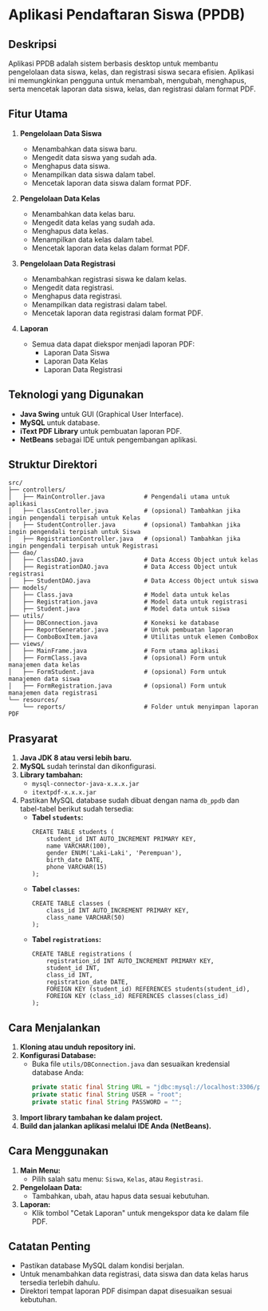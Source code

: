 
# Aplikasi Pendaftaran Siswa (PPDB)

## Deskripsi
Aplikasi PPDB adalah sistem berbasis desktop untuk membantu pengelolaan data siswa, kelas, dan registrasi siswa secara efisien. Aplikasi ini memungkinkan pengguna untuk menambah, mengubah, menghapus, serta mencetak laporan data siswa, kelas, dan registrasi dalam format PDF.

## Fitur Utama
1. **Pengelolaan Data Siswa**  
   - Menambahkan data siswa baru.
   - Mengedit data siswa yang sudah ada.
   - Menghapus data siswa.
   - Menampilkan data siswa dalam tabel.
   - Mencetak laporan data siswa dalam format PDF.

2. **Pengelolaan Data Kelas**  
   - Menambahkan data kelas baru.
   - Mengedit data kelas yang sudah ada.
   - Menghapus data kelas.
   - Menampilkan data kelas dalam tabel.
   - Mencetak laporan data kelas dalam format PDF.

3. **Pengelolaan Data Registrasi**  
   - Menambahkan registrasi siswa ke dalam kelas.
   - Mengedit data registrasi.
   - Menghapus data registrasi.
   - Menampilkan data registrasi dalam tabel.
   - Mencetak laporan data registrasi dalam format PDF.

4. **Laporan**  
   - Semua data dapat diekspor menjadi laporan PDF:
     - Laporan Data Siswa
     - Laporan Data Kelas
     - Laporan Data Registrasi

## Teknologi yang Digunakan
- **Java Swing** untuk GUI (Graphical User Interface).
- **MySQL** untuk database.
- **iText PDF Library** untuk pembuatan laporan PDF.
- **NetBeans** sebagai IDE untuk pengembangan aplikasi.

## Struktur Direktori
```
src/
├── controllers/
│   ├── MainController.java           # Pengendali utama untuk aplikasi
│   ├── ClassController.java          # (opsional) Tambahkan jika ingin pengendali terpisah untuk Kelas
│   ├── StudentController.java        # (opsional) Tambahkan jika ingin pengendali terpisah untuk Siswa
│   ├── RegistrationController.java   # (opsional) Tambahkan jika ingin pengendali terpisah untuk Registrasi
├── dao/
│   ├── ClassDAO.java                 # Data Access Object untuk kelas
│   ├── RegistrationDAO.java          # Data Access Object untuk registrasi
│   ├── StudentDAO.java               # Data Access Object untuk siswa
├── models/
│   ├── Class.java                    # Model data untuk kelas
│   ├── Registration.java             # Model data untuk registrasi
│   ├── Student.java                  # Model data untuk siswa
├── utils/
│   ├── DBConnection.java             # Koneksi ke database
│   ├── ReportGenerator.java          # Untuk pembuatan laporan
│   ├── ComboBoxItem.java             # Utilitas untuk elemen ComboBox
├── views/
│   ├── MainFrame.java                # Form utama aplikasi
│   ├── FormClass.java                # (opsional) Form untuk manajemen data kelas
│   ├── FormStudent.java              # (opsional) Form untuk manajemen data siswa
│   ├── FormRegistration.java         # (opsional) Form untuk manajemen data registrasi
└── resources/
    └── reports/                      # Folder untuk menyimpan laporan PDF

```


## Prasyarat
1. **Java JDK 8 atau versi lebih baru.**
2. **MySQL** sudah terinstal dan dikonfigurasi.
3. **Library tambahan:**
   - `mysql-connector-java-x.x.x.jar`
   - `itextpdf-x.x.x.jar`
4. Pastikan MySQL database sudah dibuat dengan nama `db_ppdb` dan tabel-tabel berikut sudah tersedia:
   - **Tabel `students`:**
     ```
     CREATE TABLE students (
         student_id INT AUTO_INCREMENT PRIMARY KEY,
         name VARCHAR(100),
         gender ENUM('Laki-Laki', 'Perempuan'),
         birth_date DATE,
         phone VARCHAR(15)
     );
     ```
   - **Tabel `classes`:**
     ```
     CREATE TABLE classes (
         class_id INT AUTO_INCREMENT PRIMARY KEY,
         class_name VARCHAR(50)
     );
     ```
   - **Tabel `registrations`:**
     ```
     CREATE TABLE registrations (
         registration_id INT AUTO_INCREMENT PRIMARY KEY,
         student_id INT,
         class_id INT,
         registration_date DATE,
         FOREIGN KEY (student_id) REFERENCES students(student_id),
         FOREIGN KEY (class_id) REFERENCES classes(class_id)
     );
     ```

## Cara Menjalankan
1. **Kloning atau unduh repository ini.**
2. **Konfigurasi Database:**
   - Buka file `utils/DBConnection.java` dan sesuaikan kredensial database Anda:
     ```java
     private static final String URL = "jdbc:mysql://localhost:3306/ppdb";
     private static final String USER = "root";
     private static final String PASSWORD = "";
     ```
3. **Import library tambahan ke dalam project.**
4. **Build dan jalankan aplikasi melalui IDE Anda (NetBeans).**

## Cara Menggunakan
1. **Main Menu:**
   - Pilih salah satu menu: `Siswa`, `Kelas`, atau `Registrasi`.
2. **Pengelolaan Data:**
   - Tambahkan, ubah, atau hapus data sesuai kebutuhan.
3. **Laporan:**
   - Klik tombol "Cetak Laporan" untuk mengekspor data ke dalam file PDF.

## Catatan Penting
- Pastikan database MySQL dalam kondisi berjalan.
- Untuk menambahkan data registrasi, data siswa dan data kelas harus tersedia terlebih dahulu.
- Direktori tempat laporan PDF disimpan dapat disesuaikan sesuai kebutuhan.


